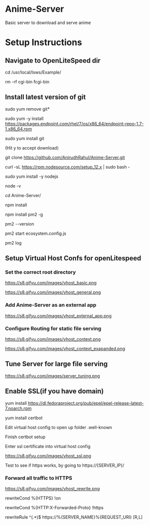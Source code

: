 # Anime-Server
Basic server to download and serve anime

# Setup Instructions
## Navigate to OpenLiteSpeed dir
cd /usr/local/lsws/Example/

rm -rf cgi-bin fcgi-bin

## Install latest version of git
sudo yum remove git*

sudo yum -y install https://packages.endpoint.com/rhel/7/os/x86_64/endpoint-repo-1.7-1.x86_64.rpm

sudo yum install git

(Hit y to accept download)

git clone https://github.com/AnirudhRahul/Anime-Server.git

curl -sL https://rpm.nodesource.com/setup_12.x | sudo bash -

sudo yum install -y nodejs

node -v

cd Anime-Server/

npm install

npm install pm2 -g

pm2 --version

pm2 start ecosystem.config.js

pm2 log

## Setup Virtual Host Confs for openLitespeed
### Set the correct root directory
https://s8.gifyu.com/images/vhost_basic.png

https://s8.gifyu.com/images/vhost_general.png

### Add Anime-Server as an external app 
https://s8.gifyu.com/images/vhost_external_app.png

### Configure Routing for static file serving
https://s8.gifyu.com/images/vhost_context.png

https://s8.gifyu.com/images/vhost_context_exapanded.png

## Tune Server for large file serving
https://s8.gifyu.com/images/server_tuning.png

## Enable SSL(if you have domain)
yum install https://dl.fedoraproject.org/pub/epel/epel-release-latest-7.noarch.rpm

yum install certbot

Edit virtual host config to open up folder .well-known

Finish certbot setup

Enter ssl certificate into virtual host config

https://s8.gifyu.com/images/vhost_ssl.png

Test to see if https works, by going to https://{SERVER_IP}/

### Forward all traffic to HTTPS
https://s8.gifyu.com/images/vhost_rewrite.png

rewriteCond %{HTTPS} !on

rewriteCond %{HTTP:X-Forwarded-Proto} !https

rewriteRule ^(.*)$ https://%{SERVER_NAME}%{REQUEST_URI} [R,L]

